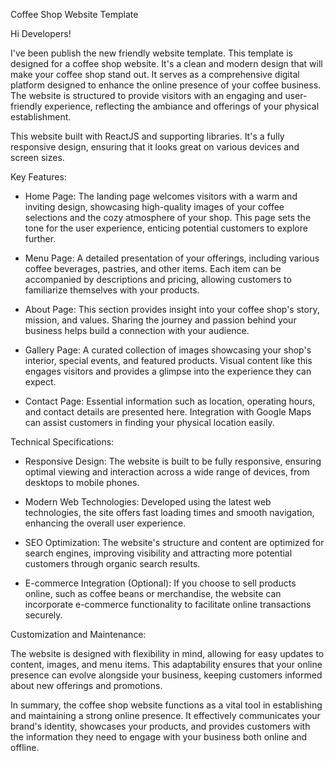 Coffee Shop Website Template

Hi Developers!

I've been publish the new friendly website template. This template is designed for a coffee shop website. It's a clean and modern design that will make your coffee shop stand out. It serves as a comprehensive digital platform designed to enhance the online presence of your coffee business. The website is structured to provide visitors with an engaging and user-friendly experience, reflecting the ambiance and offerings of your physical establishment.

This website built with ReactJS and supporting libraries. It's a fully responsive design, ensuring that it looks great on various devices and screen sizes.

Key Features:

- Home Page: The landing page welcomes visitors with a warm and inviting design, showcasing high-quality images of your coffee selections and the cozy atmosphere of your shop. This page sets the tone for the user experience, enticing potential customers to explore further.

- Menu Page: A detailed presentation of your offerings, including various coffee beverages, pastries, and other items. Each item can be accompanied by descriptions and pricing, allowing customers to familiarize themselves with your products.

- About Page: This section provides insight into your coffee shop's story, mission, and values. Sharing the journey and passion behind your business helps build a connection with your audience.

- Gallery Page: A curated collection of images showcasing your shop's interior, special events, and featured products. Visual content like this engages visitors and provides a glimpse into the experience they can expect.

- Contact Page: Essential information such as location, operating hours, and contact details are presented here. Integration with Google Maps can assist customers in finding your physical location easily.

Technical Specifications:

- Responsive Design: The website is built to be fully responsive, ensuring optimal viewing and interaction across a wide range of devices, from desktops to mobile phones.

- Modern Web Technologies: Developed using the latest web technologies, the site offers fast loading times and smooth navigation, enhancing the overall user experience.

- SEO Optimization: The website's structure and content are optimized for search engines, improving visibility and attracting more potential customers through organic search results.

- E-commerce Integration (Optional): If you choose to sell products online, such as coffee beans or merchandise, the website can incorporate e-commerce functionality to facilitate online transactions securely.

Customization and Maintenance:

The website is designed with flexibility in mind, allowing for easy updates to content, images, and menu items. This adaptability ensures that your online presence can evolve alongside your business, keeping customers informed about new offerings and promotions.

In summary, the coffee shop website functions as a vital tool in establishing and maintaining a strong online presence. It effectively communicates your brand's identity, showcases your products, and provides customers with the information they need to engage with your business both online and offline.

